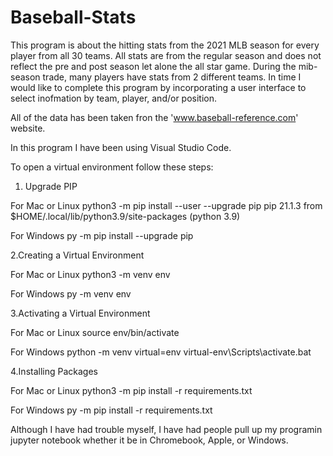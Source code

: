 # Baseball-Stats

This program is about the hitting stats from the 2021 MLB season for every player from all 30 teams. All stats are from the regular season and does not reflect the pre and post season let alone the all star game. During the mib-season trade, many players have stats from 2 different teams. In time I would like to complete this program by incorporating a user interface to select inofmation by team, player, and/or position.

All of the data has been taken fron the 'www.baseball-reference.com' website.

In this program I have been using Visual Studio Code.

To open a virtual environment follow these steps:

1. Upgrade PIP

For Mac or Linux
python3 -m pip install --user --upgrade pip
pip 21.1.3 from $HOME/.local/lib/python3.9/site-packages (python 3.9)

For Windows
py -m pip install --upgrade pip

2.Creating a Virtual Environment

For Mac or Linux
python3 -m venv env

For Windows
py -m venv env

3.Activating a Virtual Environment

For Mac or Linux
source env/bin/activate

For Windows
python -m venv virtual=env
virtual-env\Scripts\activate.bat

4.Installing Packages

For Mac or Linux
python3 -m pip install -r requirements.txt

For Windows
py -m pip install -r requirements.txt

Although I have had trouble myself, I have had people pull up my programin jupyter notebook whether it be in Chromebook, Apple, or Windows.
